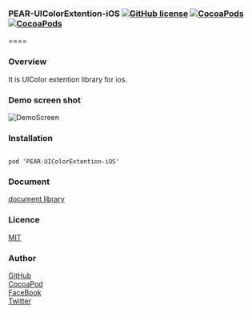### PEAR-UIColorExtention-iOS [![GitHub license](https://img.shields.io/badge/LICENSE-MIT%20LICENSE-blue.svg)](https://github.com/HirokiUmatani/PEAR-UIColorExtention-iOS) [![CocoaPods](https://img.shields.io/badge/platform-ios-lightgrey.svg)](https://cocoapods.org/pods/PEAR-UIColorExtention-iOS) [![CocoaPods](https://img.shields.io/cocoapods/v/PEAR-UIColorExtention-iOS.svg)](https://cocoapods.org/pods/PEAR-UIColorExtention-iOS)  

====
### Overview
It is UIColor extention library for ios.

### Demo screen shot
![DemoScreen](http://pear.chat/image/UIColorExtentionDemo.png "DemoScreen")

### Installation
<code>
pod 'PEAR-UIColorExtention-iOS'
</code>

### Document
[document library](http://cocoadocs.org/docsets/PEAR-UIColorExtention-iOS)

### Licence
[MIT](https://github.com/HirokiUmatani/PEAR-UIColorExtention-iOS/blob/master/LICENSE)

### Author
[GitHub](https://github.com/HirokiUmatani)  
[CocoaPod](https://cocoapods.org/owners/4170)  
[FaceBook](https://www.facebook.com/hiroki.umatani)  
[Twitter](https://twitter.com/pearchatHU)  
